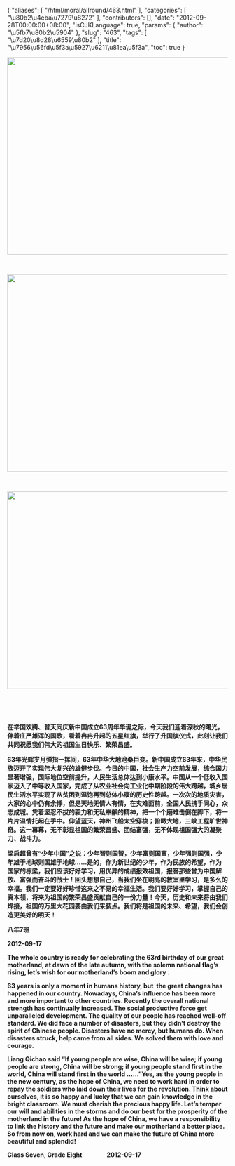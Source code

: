 {
    "aliases": [
        "/html/moral/allround/463.html"
    ],
    "categories": [
        "\u80b2\u4eba\u7279\u8272"
    ],
    "contributors": [],
    "date": "2012-09-28T00:00:00+08:00",
    "isCJKLanguage": true,
    "params": {
        "author": "\u5fb7\u80b2\u5904"
    },
    "slug": "463",
    "tags": [
        "\u7d20\u8d28\u6559\u80b2"
    ],
    "title": "\u7956\u56fd\u5f3a\u5927\u6211\u81ea\u5f3a",
    "toc": true
}

**<img
    src="https://cdn.tfls.online/mirror/full/04cd2fd84b76a1c021923d79e03b2b832a567bb0.jpg"
    style="display:block;margin-left:auto;margin-right:auto;"
    decoding="async"
    fetchpriority="auto"
    loading="lazy"
    height="450"
    width="600"
/>**




  




**<img
    src="https://cdn.tfls.online/mirror/full/3712ebbefae05fc9fb74c17f89857cbe8d199df8.jpg"
    style="display:block;margin-left:auto;margin-right:auto;"
    decoding="async"
    fetchpriority="auto"
    loading="lazy"
    height="450"
    width="600"
/>**




  




**<img
    src="https://cdn.tfls.online/mirror/full/a7b35409f40014b706e47af50f90b72f284212fa.jpg"
    style="display:block;margin-left:auto;margin-right:auto;"
    decoding="async"
    fetchpriority="auto"
    loading="lazy"
    height="450"
    width="600"
/>**




  




  




**在举国欢腾、普天同庆新中国成立63周年华诞之际，今天我们迎着深秋的曙光，伴着庄严雄浑的国歌，看着冉冉升起的五星红旗，举行了升国旗仪式，此刻让我们共同祝愿我们伟大的祖国生日快乐、繁荣昌盛。**




**63年光辉岁月弹指一挥间，63年中华大地沧桑巨变。新中国成立63年来，中华民族迈开了实现伟大复兴的雄健步伐。今日的中国，社会生产力空前发展，综合国力显著增强，国际地位空前提升，人民生活总体达到小康水平。中国从一个低收入国家迈入了中等收入国家，完成了从农业社会向工业化中期阶段的伟大跨越，城乡居民生活水平实现了从贫困到温饱再到总体小康的历史性跨越。一次次的地质灾害，大家的心中仍有余悸，但是天地无情人有情，在灾难面前，全国人民携手同心，众志成城。凭着坚忍不拔的毅力和无私奉献的精神，把一个个磨难击倒在脚下，将一片片温情托起在手中。仰望蓝天，神州飞船太空穿梭；俯瞰大地，三峡工程旷世神奇。这一幕幕，无不彰显祖国的繁荣昌盛、团结富强，无不体现祖国强大的凝聚力、战斗力。**




**梁启超曾有“少年中国”之说：少年智则国智，少年富则国富，少年强则国强，少年雄于地球则国雄于地球……是的，作为新世纪的少年，作为民族的希望，作为国家的栋梁，我们应该好好学习，用优异的成绩报效祖国，报答那些曾为中国解放、富强而奋斗的战士！回头想想自己，当我们坐在明亮的教室里学习，是多么的幸福。我们一定要好好珍惜这来之不易的幸福生活。我们要好好学习，掌握自己的真本领，将来为祖国的繁荣昌盛贡献自己的一份力量！今天，历史和未来将由我们焊接，祖国的万里大花园要由我们来装点。我们将是祖国的未来、希望，我们会创造更美好的明天！** 




**八年7班** 




**2012-09-17**



















**The whole country is ready for celebrating the 63rd birthday of our great motherland, at dawn of the late autumn, with the solemn national flag’s rising, let’s wish for our motherland’s boom and glory .** 




**63 years is only a moment in humans history, but  the great changes has happened in our country. Nowadays, China’s influence has been more and more important to other countries. Recently the overall national strength has continually increased. The social productive force get unparalleled development. The quality of our people has reached well-off standard. We did face a number of disasters, but they didn’t destroy the spirit of Chinese people. Disasters have no mercy, but humans do. When disasters struck, help came from all sides. We solved them with love and courage.** 




**Liang Qichao said “If young people are wise, China will be wise; if young people are strong, China will be strong; if young people stand first in the world, China will stand first in the world ……”Yes, as the young people in the new century, as the hope of China, we need to work hard in order to repay the soldiers who laid down their lives for the revolution. Think about ourselves, it is so happy and lucky that we can gain knowledge in the bright classroom. We must cherish the precious happy life. Let’s temper our will and abilities in the storms and do our best for the prosperity of the motherland in the future! As the hope of China, we have a responsibility to link the history and the future and make our motherland a better place. So from now on, work hard and we can make the future of China more beautiful and splendid!**




**Class Seven, Grade Eight                 2012-09-17**


